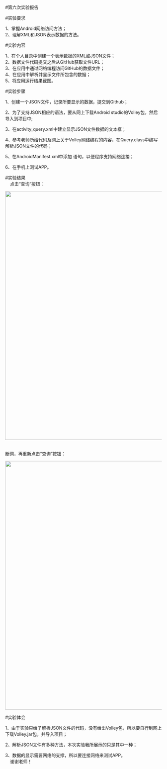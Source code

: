 #第六次实验报告

#实验要求    
    
1、掌握Android网络访问方法；    
2、理解XML和JSON表示数据的方法。    

#实验内容   
   
1、在个人目录中创建一个表示数据的XML或JSON文件；    
2、数据文件代码提交之后从GitHub获取文件URL；   
3、在应用中通过网络编程访问GitHub的数据文件；    
4、在应用中解析并显示文件所包含的数据；    
5、将应用运行结果截图。     
     
#实验步骤     
     
1、创建一个JSON文件，记录所要显示的数据，提交到Github；      
     
2、为了支持JSON相应的语法，要从网上下载Android studio的Volley包，然后导入到项目中;         
    
3、在activity_query.xml中建立显示JSON文件数据的文本框；    

4、参考老师所给代码及网上关于Volley网络编程的内容，在Query.class中编写解析JSON文件的代码；     
       
5、在AndroidManifest.xml中添加 <uses-permission android:name="android.permission.INTERNET" />语句，以便程序支持网络连接；    
   
6、在手机上测试APP。    

#实验结果        
     
点击“查询”按钮：     
      
<img width="800" height="800" src="https://raw.githubusercontent.com/GeekLee1998/android-labs-2018/master/soft1612070501311/labpicture/lab6-1.png"/>    
             
断网，再重新点击“查询”按钮：     
      
<img width="800" height="800" src="https://raw.githubusercontent.com/GeekLee1998/android-labs-2018/master/soft1612070501311/labpicture/lab6-2.png"/>       
               
#实验体会      
       
1、由于实验只给了解析JSON文件的代码，没有给出Volley包，所以要自行到网上下载Volley.jar包，并导入项目；  
    
2、解析JSON文件有多种方法，本次实验我所展示的只是其中一种；     

3、数据的显示需要网络的支撑，所以要连接网络来测试APP。     
     
谢谢老师！       




